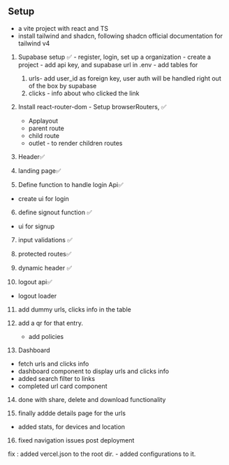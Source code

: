 
## Setup
  - a vite project with react and TS
  - install tailwind and shadcn, following shadcn official documentation for tailwind v4

  1. Supabase setup ✅
    - register, login, set up a organization 
    - create a project
    - add api key, and supabase url in .env
    - add tables for 
      1. urls- add user_id as foreign key, user auth will be handled right out of the box by supabase
      2. clicks - info about who clicked the link

  2. Install react-router-dom 
    - Setup browserRouters, ✅
      - Applayout
      - parent route
      - child route 
      - outlet - to render children routes

3. Header✅
4. landing page✅

5. Define function to handle login Api✅
  - create ui for login

6. define signout function ✅
  - ui for signup

7. input validations ✅
8. protected routes✅

9. dynamic header ✅
10. logout api✅
  - logout loader

11. add dummy urls, clicks info in the table
12. add a qr for that entry.
    - add policies

13. Dashboard
  - fetch urls and clicks info
  - dashboard component to display urls and clicks info
  - added search filter to links
  - completed url card component

14. done with share, delete and download functionality

15. finally addde details page for the urls
  - added stats, for devices and location

16. fixed navigation issues post deployment

  fix : added vercel.json to the root dir.
    - added configurations to it.

